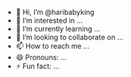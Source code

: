 - 👋 Hi, I’m @haribabyking
- 👀 I’m interested in ...
- 🌱 I’m currently learning ...
- 💞️ I’m looking to collaborate on ...
- 📫 How to reach me ...
- 😄 Pronouns: ...
- ⚡ Fun fact: ...

<!---
haribabyking/haribabyking is a ✨ special ✨ repository because its `README.md` (this file) appears on your GitHub profile.
You can click the Preview link to take a look at your changes.
--->
